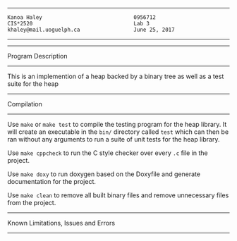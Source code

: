 ****************************************************
```
Kanoa Haley                             0956712
CIS*2520                                Lab 3
khaley@mail.uoguelph.ca                 June 25, 2017
```
****************************************************

*******************
Program Description
*******************
This is an implemention of a heap backed by a binary tree as well as a test suite for the heap

***********
Compilation
***********

Use `make` or `make test` to compile the testing program for the heap library. It will create an executable in the `bin/` directory called `test` which can then be ran without any arguments to run a suite of unit tests for the heap library.

Use `make cppcheck` to run the C style checker over every `.c` file in the project.

Use `make doxy` to run doxygen based on the Doxyfile and generate documentation for the project.

Use `make clean` to remove all built binary files and remove unnecessary files from the project.

************************************
Known Limitations, Issues and Errors
************************************
